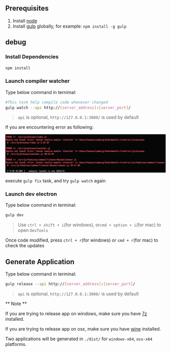 ## Prerequisites ##

1. Install [node](https://nodejs.org/)
2. Install [gulp](https://github.com/gulpjs/gulp) globally, for example: `npm install -g gulp`

## debug ##

### Install Dependencies ###

```bash
npm install
```

### Launch compiler watcher ###

Type below command in ternimal:

```bash
#This task help compile code whenever changed
gulp watch --api http://[server_address]:[server_port]/
```

>`api` is optional, `http://127.0.0.1:3000/` is used by default

If you are encountering error as following:

![](./imgs/builderror.png)

execute `gulp fix` task, and try `gulp watch` again

### Launch dev electron ###

Type below command in terminal:

```bash
gulp dev
```

> Use `ctrl + shift + i`(for windows), or`cmd + option + i`(for mac) to open `DevTools`

Once code modified, press `ctrl + r`(for windows) or `cmd + r`(for mac) to check the updates

## Generate Application ##

Type below command in terminal:

```bash
gulp release --api http://[server_address]:[server_port]/
```

>`api` is optional, `http://127.0.0.1:3000/` is used by default

** Note **

If you are trying to release app on windows, make sure you have [7z](http://www.7-zip.org/) installed.

If you are trying to release app on osx, make sure you have [wine](https://www.winehq.org/) installed.

Two applications will be generated in `./dist/` for `windows-x64`, `osx-x64` platforms.
